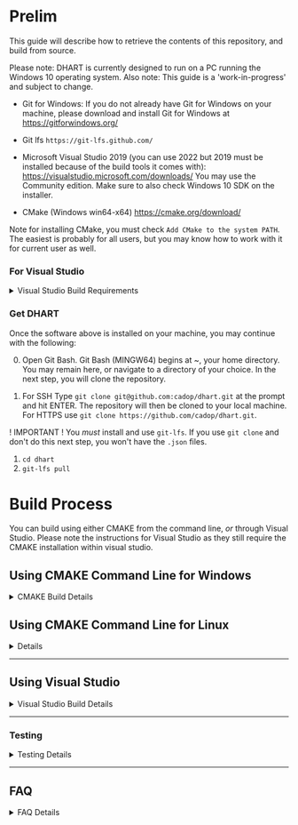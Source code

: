 
# Prelim

This guide will describe how to retrieve the contents of this repository,
and build from source.

Please note: DHART is currently designed to run on a PC running the Windows 10
operating system.
Also note: This guide is a 'work-in-progress' and subject to change.

- Git for Windows:
If you do not already have Git for Windows on your machine,
please download and install Git for Windows at https://gitforwindows.org/

- Git lfs `https://git-lfs.github.com/`

- Microsoft Visual Studio 2019 (you can use 2022 but 2019 must be installed because of the build tools it comes with):
https://visualstudio.microsoft.com/downloads/
You may use the Community edition. Make sure to also check Windows 10 SDK on the installer.

- CMake (Windows win64-x64)
https://cmake.org/download/

Note for installing CMake, you must check `Add CMake to the system PATH`. The easiest is probably for all users, but you may know how to work with it for current user as well. 

### For Visual Studio

<details>
  <summary>Visual Studio Build Requirements</summary>

You must install the following tools for visual studio. This is found in the _installer_ (not the extensions). 

1. Desktop Development with C++
1. .NET desktop build tools
1. .NET Core development tools
1. .NET Core SDK
1. .NET Framework 4.5 targeting pack
1. .NET Framework 4.5.1 targeting pack
1. .NET Framework 4.5.2 targeting pack
1. .NET build tools
1. .NET profiling tools
1. .NET Native
1. MSVC v140
1. MSVC v142
1. Windows 10 SDK
1. Testing tools core features - Build Tools

At the time of writing, this list is a little long, and as we narrow down frequent issues we can hopefully reduce the exact features needed.

NOTE: If you do not have Visual Studio 2019, and are only installing 2022, you may not find `.NET Framework 4.5`. You can either download it from Microsoft separately, or look at the FAQ (at the bottom of this page) to change the `.NET` Framework. 

</details>

### Get DHART

Once the software above is installed on your machine,
you may continue with the following:

0. Open Git Bash.
Git Bash (MINGW64) begins at ~, your home directory.
You may remain here, or navigate to a directory of your choice.
In the next step, you will clone the repository.

1. For SSH Type `git clone git@github.com:cadop/dhart.git` at the prompt
and hit ENTER. The repository will then be cloned to your local machine. For HTTPS use `git clone https://github.com/cadop/dhart.git`. 

! IMPORTANT ! You _must_ install and use `git-lfs`. If you use `git clone` and don't do this next step, you won't have the `.json` files.

1. `cd dhart`
1. `git-lfs pull`

# Build Process

You can build using either CMAKE from the command line, _or_ through Visual Studio.  Please note the instructions for Visual Studio as they still require the CMAKE installation within visual studio. 

## Using CMAKE Command Line for Windows

<details>
  <summary>CMAKE Build Details</summary>

Currently we directly call the configuration arguments when using cmake. (If someone would like to contribute to improving this process feel free to open an issue. )

Generally it is better to make a build directory and build it from there.

1. cd dhart

1. md build

1. cd build

Python Debug

1. `cmake ../src/ -G"Visual Studio 17 2022" -DCMAKE_GENERATOR_PLATFORM="x64" -DCMAKE_INSTALL_PREFIX=".\Python" -DDHARTAPI_Config="All" -DDHARTAPI_EnableTests="True" -DCMAKE_CONFIGURATION_TYPES="Debug" -DDHARTAPI_EnablePython="True" -DDHARTAPI_EnableCSharp="False" -DINSTALL_GTEST="True" 2>&1` 

1. `cmake --build . --config Debug`

Python Release

1. `cmake ../src/ -G"Visual Studio 17 2022" -DCMAKE_GENERATOR_PLATFORM="x64" -DCMAKE_INSTALL_PREFIX=".\Python" -DDHARTAPI_Config="All" -DDHARTAPI_EnableTests="True" -DCMAKE_CONFIGURATION_TYPES="Release" -DDHARTAPI_EnablePython="True" -DDHARTAPI_EnableCSharp="False" -DINSTALL_GTEST="True" 2>&1`

1. `cmake --build . --config Release`

If you are using C#, then following the same script as above for Python, you would change the variable `-DDHARTAPI_EnableCSharp="False"` to `"True"`. 


After building (assuming it went okay), run:

1. `cmake --install .`

1. cd to build/Python and run `pip install .`

</details>

## Using CMAKE Command Line for Linux

<details>
Using CMAKE in Linux is a bit simpler than Windows, with some differences.

General Instructions:

1. `cd dhart`

1. `mkdir build`

1. `cd build`

1. `cmake -DDHARTAPI_Config=All -DDHARTAPI_EnablePython=ON -DCMAKE_INSTALL_PREFIX="INSTALL_DIR" ../src` (replace INSTALL_DIR with directory of your choise)

1. `make && make install`

Environment Setups:

1. Generally you should try to install the package where your OS is able to locate your library files but not overlap with system installed path. For Ubuntu, usually the system will install libraries in /usr/lib/x86_64-linux-gnu. So you should use something like /usr/local.

1. However you can also install it into any custom location within your own user directory, and then add the locations into the LD_LIBRARY_PATH environment variable using your .bashrc file. 

1. For Linux environment, currently cmake command will modify the .bashrc file automatically to set the paths if for you. (remember to either source the .bashrc file again, or restart your terminal)

</details>

------------------

## Using Visual Studio

<details>
  <summary>Visual Studio Build Details</summary>

1. Open Microsoft Visual Studio 2019. After seeing the splash/welcome screen, please click the button that reads Open a local folder.

![Open](docs/build-instructions/1_open.PNG)

1. When the Browse window appears, navigate to the folder
(the repository that you had cloned) on your local machine.
Then, navigate to `src/`. Click the Select folder button to confirm.

![Folder](docs/build-instructions/2_folder.PNG)

1. You should see a banner that asks to generate or configure the cmake project.  Click generate. **NOTE**: If you do not see this banner, double click on the `CMakeLists.txt` text file.  

![Open](docs/build-instructions/3_blank.PNG)

If you still do not see the banner, add a blank space in the file and save (ctrl+s), which should trigger it again, generating the cmake. 

![Open](docs/build-instructions/4_force-cmake.PNG)


1. This project uses `CMakeSettings.json`, so you must open the CMake options and ensure that CMake configuration file option is set to `Use CMakePresets.json if available, otherwise use CMakeSettings.json`. Depending on the version of Visual Studio, you may need to uncheck the setting `Prefer using CMake Presets...`.  You need to also make sure there is no `CMakePresets.json` since this will overwrite the proper settings.

![Open](docs/build-instructions/5_cmake-settings.PNG)


1. If the Solution Explorer view is not already open, you may open by
navigating to View > Solution Explorer, or alternatively, you can also use the Ctrl + Alt + L shortcut to reveal Solution Explorer. Here, you can examine the sources imported by Visual Studio.


1. We are now ready to build.
CMake is used to aid in the compilation process.
There are a few provided configuration files. Specifically, debug and release, as well as C# and Python specific ones.  

![Open](docs/build-instructions/6_build-configs.PNG)

1. Select the one you are interested in and navigate to Build > Build All. For example, the release version of C# is shown in the image below.

![Open](docs/build-instructions/7_csharp-config.PNG)

1. If you have already built the project, you want to select Rebuild All

![Open](docs/build-instructions/8_rebuild.PNG)

You should see the output log success.

![Open](docs/build-instructions/9_rebuild-success.PNG)

At this point you have two options: (1) Use the install command to generate the dll's or (2) open the build directory which will have a visual studio solution that you can use to develop for `DHART`. 

#### Release/Install

1. Once it has successfully built, you need to install.  Going back to the same build menu dropdown, click on install. 

![Open](docs/build-instructions/10_install.PNG)

![Open](docs/build-instructions/11_a_install-success.PNG)


Note that this is not "install on my computer" but rather it runs the CMAKE install script which copies the necessary DLLs to an output folder, which you can use in your own projects. This will save the files to a build directory. 


![Open](docs/build-instructions/11_b_install-location.PNG)



#### Develop

Instead of clicking install, you can continue from the `Rebuild All` step above by navigating to the output directory of the build.

![Open](docs/build-instructions/12_build-location.PNG)


You can find the build files in `.\dhart\src\out\build\x64-Debug` or `x64-Release` or (whatever config you selected.)  There should be a visual studio solution that is generated for you.  

![Open](docs/build-instructions/13_dhart-sln.PNG)


After you open this solution file, the project structure should be more familiar. 

Please make sure to open the solution after closing the original Visual Studio project where you opened the `src` as a folder.  There have been issues in the past with these two instances locking files and conflicting. 

The easiest first step is to run the existing tests. You can find the test explorer under `Test`

![Open](docs/build-instructions/14_tests.PNG)

If you had selected a config for C#, you should see `hfcsharptest` dropdown, which are the unittests for C#. There should also be `HFUnitTests`, which provide the C++ and C interface tests.  

You can right click on any individual test or on a group and run the tests (also in debug mode to step through the code). 

Hint: The easiest way to try out the interface and changes is to copy an existing unit test, change its name, and run that test.  You can change C# and C++ files, run a test, and it _should_ rebuild for you as necessary. 

Once you are done with your changes, you can start this tutorial again to build/install (make a release) of the `dll`'s. 

</details>

------------------
### Testing

<details>
  <summary>Testing Details</summary>
After generating the build files, you should be able to open a visual studio solution file in the build directory.  If it doesn't display immediately, go to `Test -> Test Explorer` to open the test explorer. Then click `Run All`. 

</details>

-------------------
## FAQ
<details>
  <summary>FAQ Details</summary>

- `CMake Error: CMAKE_CSharp_COMPILER not set, after EnableLanguage` | This likely occurs because your `CMakeSettings.json` is not correct. If you did not use `git-lfs pull`, this file will just be a lfs object pointer. 
- `CMake Error at X:\XXX\dhart\src\CMakeLists.txt:37: No CMAKE_C_COMPILER could be found.` | This is likely because you are missing the cmake installation or its not configured. Remember, you need _both_ to install cmake from cmake.org _and_ to include it in the visual studio installation settings.
- Some error talking about tests or google-tests. | We use google-tests for the unit testing of the project.  If you are struggling to build because of this error, you can edit the `CMakeSettings.json` in visual studio and uncheck the `EnableTests` option and `Build_GMOCK` for the configuration you are interested in using.
- Cannot run the install because of the following error:
```
Severity	Code	Description	Project	File	Line	Suppression State
Error	MSB3073	The command "setlocal
"C:\Program Files (x86)\Microsoft Visual Studio\2019\Community\Common7\IDE\CommonExtensions\Microsoft\CMake\CMake\bin\cmake.exe" -DBUILD_TYPE=RelWithDebInfo -P cmake_install.cmake
if %errorlevel% neq 0 goto :cmEnd
:cmEnd
endlocal & call :cmErrorLevel %errorlevel% & goto :cmDone
:cmErrorLevel
exit /b %1
:cmDone
if %errorlevel% neq 0 goto :VCEnd
:VCEnd" exited with code 1.	INSTALL	C:\Program Files (x86)\Microsoft Visual Studio\2019\Community\MSBuild\Microsoft\VC\v160\Microsoft.CppCommon.targets	149	
```
It is usually caused when the visual studio solution is opened and a failed build was run on one of the projects inside (or something like this). In general its a write access issue. Close all VS instances, go to the src folder, delete `.vs` folder, and delete `out` folder. Reopen VS with the source folder and build/install again. 
- Build is failing with Visual Studio because of .NET version. Go to `src/Csharp/CMakeLists.txt` and search for `VS_DOTNET_TARGET_FRAMEWORK_VERSION "v4.5"` (and `4.5.2`). Replace these with `VS_DOTNET_TARGET_FRAMEWORK_VERSION "v4.8"`, or whatever .NET version you are using. 

</details>
